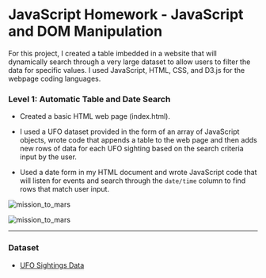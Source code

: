 # JavaScript Homework - JavaScript and DOM Manipulation

For this project, I created a table imbedded in a website that will dynamically search through a very large dataset to allow users to filter the data for specific values.  I used JavaScript, HTML, CSS, and D3.js for the webpage coding languages.


### Level 1: Automatic Table and Date Search

* Created a basic HTML web page (index.html).

* I used a UFO dataset provided in the form of an array of JavaScript objects, wrote code that appends a table to the web page and then adds new rows of data for each UFO sighting based on the search criteria input by the user.

* Used a date form in my HTML document and wrote JavaScript code that will listen for events and search through the `date/time` column to find rows that match user input.

![mission_to_mars](Images/mission_to_mars.png)

![mission_to_mars](Images/mission_to_mars.png)
- - -

### Dataset

* [UFO Sightings Data](StarterCode/static/js/data.js)
